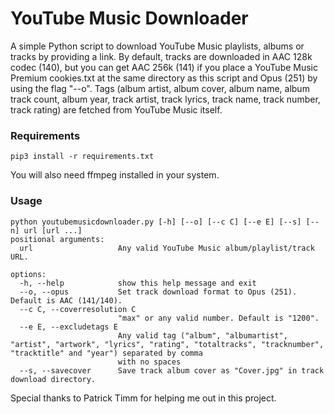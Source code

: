 # YouTube Music Downloader
A simple Python script to download YouTube Music playlists, albums or tracks by providing a link.
By default, tracks are downloaded in AAC 128k codec (140), but you can get AAC 256k (141) if you place a YouTube Music Premium cookies.txt at the same directory as this script and Opus (251) by using the flag "--o".
Tags (album artist, album cover, album name, album track count, album year, track artist, track lyrics, track name, track number, track rating) are fetched from YouTube Music itself.

### Requirements
    pip3 install -r requirements.txt
You will also need ffmpeg installed in your system.

### Usage
    python youtubemusicdownloader.py [-h] [--o] [--c C] [--e E] [--s] [--n] url [url ...]
    positional arguments:
      url                   Any valid YouTube Music album/playlist/track URL.

    options:
      -h, --help            show this help message and exit
      --o, --opus           Set track download format to Opus (251). Default is AAC (141/140).
      --c C, --coverresolution C
                            "max" or any valid number. Default is "1200".
      --e E, --excludetags E
                            Any valid tag ("album", "albumartist", "artist", "artwork", "lyrics", "rating", "totaltracks", "tracknumber", "tracktitle" and "year") separated by comma     
                            with no spaces
      --s, --savecover      Save track album cover as "Cover.jpg" in track download directory.

Special thanks to Patrick Timm for helping me out in this project.
